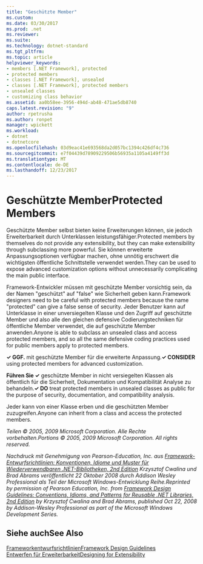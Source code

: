 ```yaml
---
title: "Geschützte Member"
ms.custom: 
ms.date: 03/30/2017
ms.prod: .net
ms.reviewer: 
ms.suite: 
ms.technology: dotnet-standard
ms.tgt_pltfrm: 
ms.topic: article
helpviewer_keywords:
- members [.NET Framework], protected
- protected members
- classes [.NET Framework], unsealed
- classes [.NET Framework], protected members
- unsealed classes
- customizing class behavior
ms.assetid: aa0b58ee-3956-494d-ab48-471ae5db8740
caps.latest.revision: "9"
author: rpetrusha
ms.author: ronpet
manager: wpickett
ms.workload:
- dotnet
- dotnetcore
ms.openlocfilehash: 03d9eac41e693568da2d057bc1394c426df4c736
ms.sourcegitcommit: e7f04439d78909229506b56935a1105a4149ff3d
ms.translationtype: MT
ms.contentlocale: de-DE
ms.lasthandoff: 12/23/2017
---
```

# <a name="protected-members"></a><span data-ttu-id="b0e0d-102">Geschützte Member</span><span class="sxs-lookup"><span data-stu-id="b0e0d-102">Protected Members</span></span>
<span data-ttu-id="b0e0d-103">Geschützte Member selbst bieten keine Erweiterungen können, sie jedoch Erweiterbarkeit durch Unterklassen leistungsfähiger.</span><span class="sxs-lookup"><span data-stu-id="b0e0d-103">Protected members by themselves do not provide any extensibility, but they can make extensibility through subclassing more powerful.</span></span> <span data-ttu-id="b0e0d-104">Sie können erweiterte Anpassungsoptionen verfügbar machen, ohne unnötig erschwert die wichtigsten öffentliche Schnittstelle verwendet werden.</span><span class="sxs-lookup"><span data-stu-id="b0e0d-104">They can be used to expose advanced customization options without unnecessarily complicating the main public interface.</span></span>  
  
 <span data-ttu-id="b0e0d-105">Framework-Entwickler müssen mit geschützte Member vorsichtig sein, da der Namen "geschützt" auf "false" wie Sicherheit geben kann.</span><span class="sxs-lookup"><span data-stu-id="b0e0d-105">Framework designers need to be careful with protected members because the name "protected" can give a false sense of security.</span></span> <span data-ttu-id="b0e0d-106">Jeder Benutzer kann auf Unterklasse in einer unversiegelten Klasse und den Zugriff auf geschützte Member und also alle den gleichen defensive Codierungstechniken für öffentliche Member verwendet, die auf geschützte Member anwenden.</span><span class="sxs-lookup"><span data-stu-id="b0e0d-106">Anyone is able to subclass an unsealed class and access protected members, and so all the same defensive coding practices used for public members apply to protected members.</span></span>  
  
 <span data-ttu-id="b0e0d-107">**✓ GGF.** mit geschützte Member für die erweiterte Anpassung.</span><span class="sxs-lookup"><span data-stu-id="b0e0d-107">**✓ CONSIDER** using protected members for advanced customization.</span></span>  
  
 <span data-ttu-id="b0e0d-108">**Führen Sie ✓** geschützte Member in nicht versiegelten Klassen als öffentlich für die Sicherheit, Dokumentation und Kompatibilität Analyse zu behandeln.</span><span class="sxs-lookup"><span data-stu-id="b0e0d-108">**✓ DO** treat protected members in unsealed classes as public for the purpose of security, documentation, and compatibility analysis.</span></span>  
  
 <span data-ttu-id="b0e0d-109">Jeder kann von einer Klasse erben und die geschützten Member zuzugreifen.</span><span class="sxs-lookup"><span data-stu-id="b0e0d-109">Anyone can inherit from a class and access the protected members.</span></span>  
  
 <span data-ttu-id="b0e0d-110">*Teilen © 2005, 2009 Microsoft Corporation. Alle Rechte vorbehalten.*</span><span class="sxs-lookup"><span data-stu-id="b0e0d-110">*Portions © 2005, 2009 Microsoft Corporation. All rights reserved.*</span></span>  
  
 <span data-ttu-id="b0e0d-111">*Nachdruck mit Genehmigung von Pearson-Education, Inc. aus [Framework-Entwurfsrichtlinien: Konventionen, Idiome und Muster für Wiederverwendbaren .NET-Bibliotheken, 2nd Edition](http://www.informit.com/store/framework-design-guidelines-conventions-idioms-and-9780321545619) Krzysztof Cwalina und Brad Abrams veröffentlicht 22 Oktober 2008 durch Addison Wesley Professional als Teil der Microsoft Windows-Entwicklung Reihe.*</span><span class="sxs-lookup"><span data-stu-id="b0e0d-111">*Reprinted by permission of Pearson Education, Inc. from [Framework Design Guidelines: Conventions, Idioms, and Patterns for Reusable .NET Libraries, 2nd Edition](http://www.informit.com/store/framework-design-guidelines-conventions-idioms-and-9780321545619) by Krzysztof Cwalina and Brad Abrams, published Oct 22, 2008 by Addison-Wesley Professional as part of the Microsoft Windows Development Series.*</span></span>  
  
## <a name="see-also"></a><span data-ttu-id="b0e0d-112">Siehe auch</span><span class="sxs-lookup"><span data-stu-id="b0e0d-112">See Also</span></span>  
 [<span data-ttu-id="b0e0d-113">Frameworkentwurfsrichtlinien</span><span class="sxs-lookup"><span data-stu-id="b0e0d-113">Framework Design Guidelines</span></span>](../../../docs/standard/design-guidelines/index.md)  
 [<span data-ttu-id="b0e0d-114">Entwerfen für Erweiterbarkeit</span><span class="sxs-lookup"><span data-stu-id="b0e0d-114">Designing for Extensibility</span></span>](../../../docs/standard/design-guidelines/designing-for-extensibility.md)
